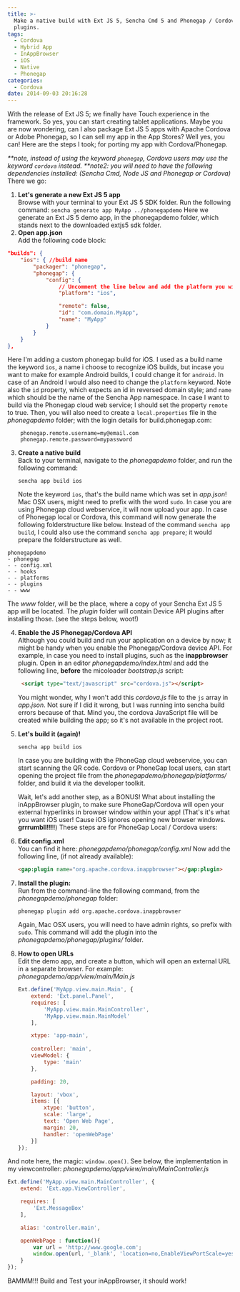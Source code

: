 ```yaml
---
title: >-
  Make a native build with Ext JS 5, Sencha Cmd 5 and Phonegap / Cordova with
  plugins.
tags:
  - Cordova
  - Hybrid App
  - InAppBrowser
  - iOS
  - Native
  - Phonegap
categories:
  - Cordova
date: 2014-09-03 20:16:28
---
```


With the release of Ext JS 5; we finally have Touch experience in the framework. So yes, you can start creating tablet applications. Maybe you are now wondering, can I also package Ext JS 5 apps with Apache Cordova or Adobe Phonegap, so I can sell my app in the App Stores? Well yes, you can! Here are the steps I took; for porting my app with Cordova/Phonegap. 

<!--more-->

_**note, instead of using the keyword `phonegap`, Cordova users may use the keyword `cordova` instead. **note2: you will need to have the following dependencies installed: (Sencha Cmd, Node JS and Phonegap or Cordova)_ There we go:

1.  **Let's generate a new Ext JS 5 app**  
    Browse with your terminal to your Ext JS 5 SDK folder. Run the following command: `sencha generate app MyApp ../phonegapdemo` Here we generate an Ext JS 5 demo app, in the phonegapdemo folder, which stands next to the downloaded extjs5 sdk folder.
2.  **Open app.json**  
    Add the following code block:

``` JSON
"builds": {
    "ios": { //build name
        "packager": "phonegap",
        "phonegap": {
            "config": {
                // Uncomment the line below and add the platform you wish to build for
                "platform": "ios",

                "remote": false,
                "id": "com.domain.MyApp",
                "name": "MyApp"
            }
        }
    }
},
```

    
Here I'm adding a custom phonegap build for iOS. I used as a build name the keyword `ios`, a name i choose to recognize iOS builds, but incase you want to make for example Android builds, I could change it for `android`. In case of an Android I would also need to change the `platform` keyword. Note also the `id` property, which expects an id in reversed domain style; and `name` which should be the name of the Sencha App namespace. In case I want to build via the Phonegap cloud web service; I should set the property `remote` to true. Then, you will also need to create a `local.properties` file in the _phonegapdemo_ folder; with the login details for build.phonegap.com:

```
    phonegap.remote.username=my@email.com
    phonegap.remote.password=mypassword
```

3.  **Create a native build**  
    Back to your terminal, navigate to the _phonegapdemo_ folder, and run the following command:
    
    `sencha app build ios`
    
    Note the keyword `ios`, that's the build name which was set in _app.json_! Mac OSX users, might need to prefix with the word `sudo`. In case you are using Phonegap cloud webservice, it will now upload your app. In case of Phonegap local or Cordova, this command will now generate the following folderstructure like below. Instead of the command `sencha app build`, I could also use the command `sencha app prepare`; it would prepare the folderstructure as well.


``` text
phonegapdemo  
- phonegap  
- - config.xml  
- - hooks  
- - platforms  
- - plugins  
- - www  
```
  
The _www_ folder, will be the place, where a copy of your Sencha Ext JS 5 app will be located. The _plugin_ folder will contain Device API plugins after installing those. (see the steps below, woot!)

4.  **Enable the JS Phonegap/Cordova API**  
    Although you could build and run your application on a device by now; it might be handy when you enable the Phonegap/Cordova device API. For example, in case you need to install plugins, such as the **inappbrowser** plugin. Open in an editor _phonegapdemo/index.html_ and add the following line, **before** the micoloader _bootstrap.js_ script:
    
    ``` HTML
     <script type="text/javascript" src="cordova.js"></script>
    ```

    You might wonder, why I won't add this _cordova.js_ file to the `js` array in _app.json_. Not sure if I did it wrong, but I was running into sencha build errors because of that. Mind you, the cordova JavaScript file will be created while building the app; so it's not available in the project root.
5.  **Let's build it (again)!**  
    
    `sencha app build ios`
    
    In case you are building with the PhoneGap cloud webservice, you can start scanning the QR code. Cordova or PhoneGap local users, can start opening the project file from the _phonegapdemo/phonegap/platforms/<platform>_ folder, and build it via the developer toolkit.

    Wait, let's add another step, as a BONUS! What about installing the inAppBrowser plugin, to make sure PhoneGap/Cordova will open your external hyperlinks in browser window within your app! (That's it's what you want iOS user! Cause iOS ignores opening new browser windows. **grrrumbll!!!!**) These steps are for PhoneGap Local / Cordova users:

6.  **Edit config.xml**  
    You can find it here: _phonegapdemo/phonegap/config.xml_ Now add the following line, (if not already available):
    
    ``` HTML
    <gap:plugin name="org.apache.cordova.inappbrowser"></gap:plugin>
    ```

2.  **Install the plugin:**  
    Run from the command-line the following command, from the _phonegapdemo/phonegap_ folder:
    
    `phonegap plugin add org.apache.cordova.inappbrowser`
    
    Again, Mac OSX users, you will need to have admin rights, so prefix with `sudo`. This command will add the plugin into the _phonegapdemo/phonegap/plugins/_ folder.

3.  **How to open URLs**  
    Edit the demo app, and create a button, which will open an external URL in a separate browser. For example: _phonegapdemo/app/view/main/Main.js_
    
    ``` JavaScript
    Ext.define('MyApp.view.main.Main', {
        extend: 'Ext.panel.Panel',
        requires: [
            'MyApp.view.main.MainController',
            'MyApp.view.main.MainModel'
        ],
    
        xtype: 'app-main',
        
        controller: 'main',
        viewModel: {
            type: 'main'
        },
    
        padding: 20,
    
        layout: 'vbox',
        items: [{
            xtype: 'button',
            scale: 'large',
            text: 'Open Web Page',
            margin: 20,
            handler: 'openWebPage'
        }]
    });
    ```
    
And note here, the magic: `window.open()`. See below, the implementation in my viewcontroller: _phonegapdemo/app/view/main/MainController.js_

``` JavaScript
Ext.define('MyApp.view.main.MainController', {
    extend: 'Ext.app.ViewController',

    requires: [
        'Ext.MessageBox'
    ],

    alias: 'controller.main',

    openWebPage : function(){
        var url = 'http://www.google.com';
        window.open(url, '_blank', 'location=no,EnableViewPortScale=yes'); 
    }
});
```
    
BAMMM!!! Build and Test your inAppBrowser, it should work!
